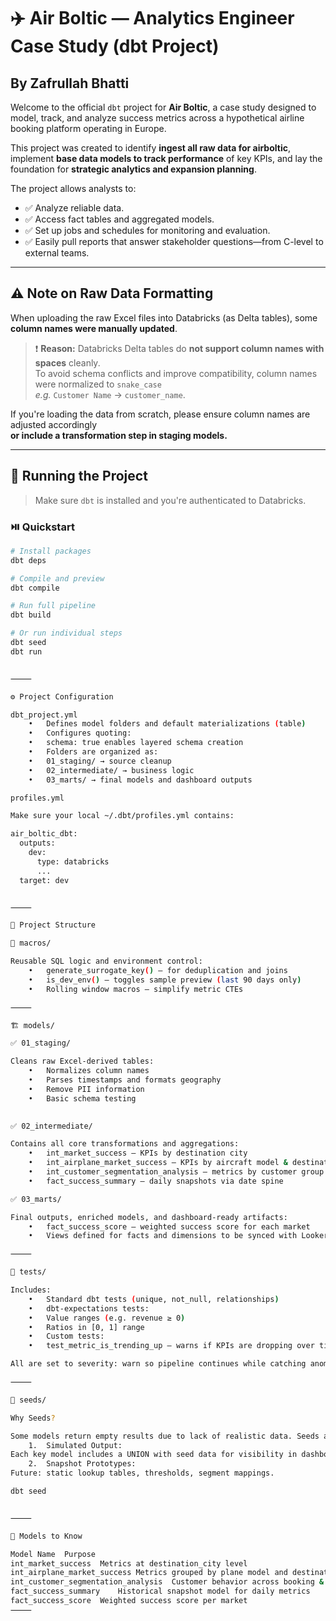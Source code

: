 # ✈️ Air Boltic — Analytics Engineer Case Study (dbt Project)
## By Zafrullah Bhatti

Welcome to the official `dbt` project for **Air Boltic**, a case study designed to model, track, and analyze success metrics across a hypothetical airline booking platform operating in Europe.

This project was created to identify **ingest all raw data for airboltic**, implement **base data models to track performance** of key KPIs, and lay the foundation for **strategic analytics and expansion planning**.

The project allows analysts to:

- ✅ Analyze reliable data.
- ✅ Access fact tables and aggregated models.
- ✅ Set up jobs and schedules for monitoring and evaluation.
- ✅ Easily pull reports that answer stakeholder questions—from C-level to external teams.
---

## ⚠️ Note on Raw Data Formatting

When uploading the raw Excel files into Databricks (as Delta tables), some **column names were manually updated**.

> ❗ **Reason:** Databricks Delta tables do **not support column names with spaces** cleanly.  
> To avoid schema conflicts and improve compatibility, column names were normalized to `snake_case`  
> _e.g._ `Customer Name` → `customer_name`.

If you're loading the data from scratch, please ensure column names are adjusted accordingly  
**or include a transformation step in staging models.**

---

## 🚀 Running the Project

> Make sure `dbt` is installed and you're authenticated to Databricks.

### ⏯️ Quickstart

```bash
# Install packages
dbt deps

# Compile and preview
dbt compile

# Run full pipeline
dbt build

# Or run individual steps
dbt seed
dbt run


⸻

⚙️ Project Configuration

dbt_project.yml
	•	Defines model folders and default materializations (table)
	•	Configures quoting:
	•	schema: true enables layered schema creation
	•	Folders are organized as:
	•	01_staging/ → source cleanup
	•	02_intermediate/ → business logic
	•	03_marts/ → final models and dashboard outputs

profiles.yml

Make sure your local ~/.dbt/profiles.yml contains:

air_boltic_dbt:
  outputs:
    dev:
      type: databricks
      ...
  target: dev


⸻

🧠 Project Structure

🔁 macros/

Reusable SQL logic and environment control:
	•	generate_surrogate_key() — for deduplication and joins
	•	is_dev_env() — toggles sample preview (last 90 days only)
	•	Rolling window macros — simplify metric CTEs

⸻

🏗️ models/

✅ 01_staging/

Cleans raw Excel-derived tables:
	•	Normalizes column names
	•	Parses timestamps and formats geography
	•	Remove PII information
    •	Basic schema testing
    

✅ 02_intermediate/

Contains all core transformations and aggregations:
	•	int_market_success — KPIs by destination city
	•	int_airplane_market_success — KPIs by aircraft model & destination
	•	int_customer_segmentation_analysis — metrics by customer group + airplane segment
	•	fact_success_summary — daily snapshots via date spine

✅ 03_marts/

Final outputs, enriched models, and dashboard-ready artifacts:
	•	fact_success_score — weighted success score for each market
	•	Views defined for facts and dimensions to be synced with Looker.

⸻

🧪 tests/

Includes:
	•	Standard dbt tests (unique, not_null, relationships)
	•	dbt-expectations tests:
	•	Value ranges (e.g. revenue ≥ 0)
	•	Ratios in [0, 1] range
	•	Custom tests:
	•	test_metric_is_trending_up — warns if KPIs are dropping over time

All are set to severity: warn so pipeline continues while catching anomalies.

⸻

🌱 seeds/

Why Seeds?

Some models return empty results due to lack of realistic data. Seeds are used for:
	1.	Simulated Output:
Each key model includes a UNION with seed data for visibility in dashboards.
	2.	Snapshot Prototypes:
Future: static lookup tables, thresholds, segment mappings.

dbt seed


⸻

🧭 Models to Know

Model Name	Purpose
int_market_success	Metrics at destination_city level
int_airplane_market_success	Metrics grouped by plane model and destination
int_customer_segmentation_analysis	Customer behavior across booking & aircraft attributes
fact_success_summary	Historical snapshot model for daily metrics
fact_success_score	Weighted success score per market
⸻
